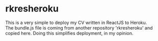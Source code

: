 # rkresheroku

This is a very simple to deploy my CV written in ReactJS to Heroku.  
The bundle.js file is coming from another repository 'rkresheroku' and copied here.
Doing this simplifies deployment, in my opinion.